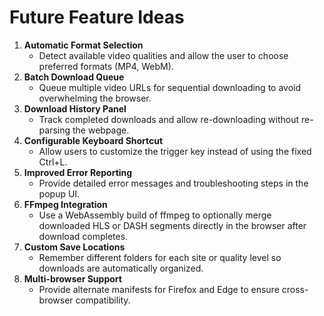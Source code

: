 # Future Feature Ideas

1. **Automatic Format Selection**
   - Detect available video qualities and allow the user to choose preferred formats (MP4, WebM).
2. **Batch Download Queue**
   - Queue multiple video URLs for sequential downloading to avoid overwhelming the browser.
3. **Download History Panel**
   - Track completed downloads and allow re-downloading without re-parsing the webpage.
4. **Configurable Keyboard Shortcut**
   - Allow users to customize the trigger key instead of using the fixed Ctrl+L.
5. **Improved Error Reporting**
   - Provide detailed error messages and troubleshooting steps in the popup UI.
6. **FFmpeg Integration**
   - Use a WebAssembly build of ffmpeg to optionally merge downloaded HLS or DASH segments directly in the browser after download completes.
7. **Custom Save Locations**
   - Remember different folders for each site or quality level so downloads are automatically organized.
8. **Multi-browser Support**
   - Provide alternate manifests for Firefox and Edge to ensure cross-browser compatibility.

